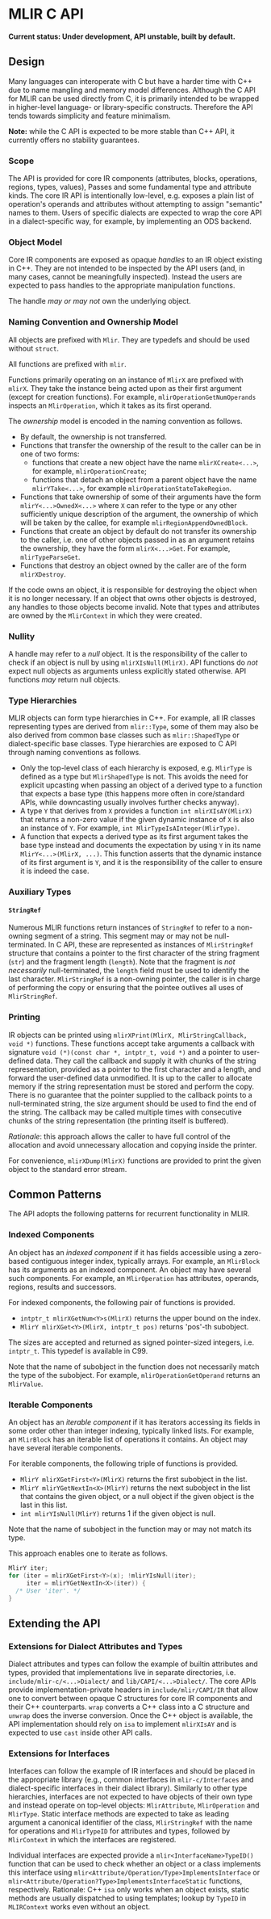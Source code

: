 # MLIR C API

**Current status: Under development, API unstable, built by default.**

## Design

Many languages can interoperate with C but have a harder time with C++ due to
name mangling and memory model differences. Although the C API for MLIR can be
used directly from C, it is primarily intended to be wrapped in higher-level
language- or library-specific constructs. Therefore the API tends towards
simplicity and feature minimalism.

**Note:** while the C API is expected to be more stable than C++ API, it
currently offers no stability guarantees.

### Scope

The API is provided for core IR components (attributes, blocks, operations,
regions, types, values), Passes and some fundamental type and attribute kinds.
The core IR API is intentionally low-level, e.g. exposes a plain list of
operation's operands and attributes without attempting to assign "semantic"
names to them. Users of specific dialects are expected to wrap the core API in a
dialect-specific way, for example, by implementing an ODS backend.

### Object Model

Core IR components are exposed as opaque _handles_ to an IR object existing in
C++. They are not intended to be inspected by the API users (and, in many cases,
cannot be meaningfully inspected). Instead the users are expected to pass
handles to the appropriate manipulation functions.

The handle _may or may not_ own the underlying object.

### Naming Convention and Ownership Model

All objects are prefixed with `Mlir`. They are typedefs and should be used
without `struct`.

All functions are prefixed with `mlir`.

Functions primarily operating on an instance of `MlirX` are prefixed with
`mlirX`. They take the instance being acted upon as their first argument (except
for creation functions). For example, `mlirOperationGetNumOperands` inspects an
`MlirOperation`, which it takes as its first operand.

The *ownership* model is encoded in the naming convention as follows.

-   By default, the ownership is not transferred.
-   Functions that transfer the ownership of the result to the caller can be in
    one of two forms:
    *   functions that create a new object have the name `mlirXCreate<...>`, for
        example, `mlirOperationCreate`;
    *   functions that detach an object from a parent object have the name
        `mlirYTake<...>`, for example `mlirOperationStateTakeRegion`.
-   Functions that take ownership of some of their arguments have the form
    `mlirY<...>OwnedX<...>` where `X` can refer to the type or any other
    sufficiently unique description of the argument, the ownership of which will
    be taken by the callee, for example `mlirRegionAppendOwnedBlock`.
-   Functions that create an object by default do not transfer its ownership to
    the caller, i.e. one of other objects passed in as an argument retains the
    ownership, they have the form `mlirX<...>Get`. For example,
    `mlirTypeParseGet`.
-   Functions that destroy an object owned by the caller are of the form
    `mlirXDestroy`.

If the code owns an object, it is responsible for destroying the object when it
is no longer necessary. If an object that owns other objects is destroyed, any
handles to those objects become invalid. Note that types and attributes are
owned by the `MlirContext` in which they were created.

### Nullity

A handle may refer to a _null_ object. It is the responsibility of the caller to
check if an object is null by using `mlirXIsNull(MlirX)`. API functions do _not_
expect null objects as arguments unless explicitly stated otherwise. API
functions _may_ return null objects.

### Type Hierarchies

MLIR objects can form type hierarchies in C++. For example, all IR classes
representing types are derived from `mlir::Type`, some of them may also be also
derived from common base classes such as `mlir::ShapedType` or dialect-specific
base classes. Type hierarchies are exposed to C API through naming conventions
as follows.

-   Only the top-level class of each hierarchy is exposed, e.g. `MlirType` is
    defined as a type but `MlirShapedType` is not. This avoids the need for
    explicit upcasting when passing an object of a derived type to a function
    that expects a base type (this happens more often in core/standard APIs,
    while downcasting usually involves further checks anyway).
-   A type `Y` that derives from `X` provides a function `int mlirXIsAY(MlirX)`
    that returns a non-zero value if the given dynamic instance of `X` is also
    an instance of `Y`. For example, `int MlirTypeIsAInteger(MlirType)`.
-   A function that expects a derived type as its first argument takes the base
    type instead and documents the expectation by using `Y` in its name
    `MlirY<...>(MlirX, ...)`. This function asserts that the dynamic instance of
    its first argument is `Y`, and it is the responsibility of the caller to
    ensure it is indeed the case.

### Auxiliary Types

#### `StringRef`

Numerous MLIR functions return instances of `StringRef` to refer to a non-owning
segment of a string. This segment may or may not be null-terminated. In C API,
these are represented as instances of `MlirStringRef` structure that contains a
pointer to the first character of the string fragment (`str`) and the fragment
length (`length`). Note that the fragment is _not necessarily_ null-terminated,
the `length` field must be used to identify the last character. `MlirStringRef`
is a non-owning pointer, the caller is in charge of performing the copy or
ensuring that the pointee outlives all uses of `MlirStringRef`.

### Printing

IR objects can be printed using `mlirXPrint(MlirX, MlirStringCallback, void *)`
functions. These functions accept take arguments a callback with signature `void
(*)(const char *, intptr_t, void *)` and a pointer to user-defined data. They
call the callback and supply it with chunks of the string representation,
provided as a pointer to the first character and a length, and forward the
user-defined data unmodified. It is up to the caller to allocate memory if the
string representation must be stored and perform the copy. There is no guarantee
that the pointer supplied to the callback points to a null-terminated string,
the size argument should be used to find the end of the string. The callback may
be called multiple times with consecutive chunks of the string representation
(the printing itself is buffered).

*Rationale*: this approach allows the caller to have full control of the
allocation and avoid unnecessary allocation and copying inside the printer.

For convenience, `mlirXDump(MlirX)` functions are provided to print the given
object to the standard error stream.

## Common Patterns

The API adopts the following patterns for recurrent functionality in MLIR.

### Indexed Components

An object has an _indexed component_ if it has fields accessible using a
zero-based contiguous integer index, typically arrays. For example, an
`MlirBlock` has its arguments as an indexed component. An object may have
several such components. For example, an `MlirOperation` has attributes,
operands, regions, results and successors.

For indexed components, the following pair of functions is provided.

-   `intptr_t mlirXGetNum<Y>s(MlirX)` returns the upper bound on the index.
-   `MlirY mlirXGet<Y>(MlirX, intptr_t pos)` returns 'pos'-th subobject.

The sizes are accepted and returned as signed pointer-sized integers, i.e.
`intptr_t`. This typedef is available in C99.

Note that the name of subobject in the function does not necessarily match the
type of the subobject. For example, `mlirOperationGetOperand` returns an
`MlirValue`.

### Iterable Components

An object has an _iterable component_ if it has iterators accessing its fields
in some order other than integer indexing, typically linked lists. For example,
an `MlirBlock` has an iterable list of operations it contains. An object may
have several iterable components.

For iterable components, the following triple of functions is provided.

-   `MlirY mlirXGetFirst<Y>(MlirX)` returns the first subobject in the list.
-   `MlirY mlirYGetNextIn<X>(MlirY)` returns the next subobject in the list that
    contains the given object, or a null object if the given object is the last
    in this list.
-   `int mlirYIsNull(MlirY)` returns 1 if the given object is null.

Note that the name of subobject in the function may or may not match its type.

This approach enables one to iterate as follows.

```c++
MlirY iter;
for (iter = mlirXGetFirst<Y>(x); !mlirYIsNull(iter);
     iter = mlirYGetNextIn<X>(iter)) {
  /* User 'iter'. */
}
```

## Extending the API

### Extensions for Dialect Attributes and Types

Dialect attributes and types can follow the example of builtin attributes and
types, provided that implementations live in separate directories, i.e.
`include/mlir-c/<...>Dialect/` and `lib/CAPI/<...>Dialect/`. The core APIs
provide implementation-private headers in `include/mlir/CAPI/IR` that allow one
to convert between opaque C structures for core IR components and their C++
counterparts. `wrap` converts a C++ class into a C structure and `unwrap` does
the inverse conversion. Once the C++ object is available, the API implementation
should rely on `isa` to implement `mlirXIsAY` and is expected to use `cast`
inside other API calls.

### Extensions for Interfaces

Interfaces can follow the example of IR interfaces and should be placed in the
appropriate library (e.g., common interfaces in `mlir-c/Interfaces` and
dialect-specific interfaces in their dialect library). Similarly to other type
hierarchies, interfaces are not expected to have objects of their own type and
instead operate on top-level objects: `MlirAttribute`, `MlirOperation` and
`MlirType`. Static interface methods are expected to take as leading argument a
canonical identifier of the class, `MlirStringRef` with the name for operations
and `MlirTypeID` for attributes and types, followed by `MlirContext` in which
the interfaces are registered.

Individual interfaces are expected provide a `mlir<InterfaceName>TypeID()`
function that can be used to check whether an object or a class implements this
interface using `mlir<Attribute/Operation/Type>ImplementsInterface` or
`mlir<Attribute/Operation?Type>ImplementsInterfaceStatic` functions,
respectively. Rationale: C++ `isa` only works when an object exists, static
methods are usually dispatched to using templates; lookup by `TypeID` in
`MLIRContext` works even without an object.
